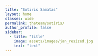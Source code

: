 ```yaml
---
title: "Sotiris Samatas"
layout: home
classes: wide
permalink: theteam/sotiris/
author_profile: false
sidebar:
  - title: "title"
    image: assets/images/jan_resized.jpg
    text: "text"
---
```

